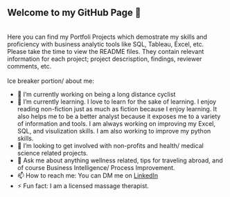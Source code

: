 ## Welcome to my GitHub Page 👋
<br/>
Here you can find my Portfoli Projects which demostrate my skills and proficiency with business analytic tools like SQL, Tableau, Excel, etc. 
<br/>
Please take the time to view the README files. They contain relevant information for each project; project descrisption, findings, reviewer comments, etc. 
<br/>
<br/>
Ice breaker portion/ about me:

- 🔭 I’m currently working on being a long distance cyclist
- 🌱 I’m currently learning. I love to learn for the sake of learning. I enjoy reading non-fiction just as much as fiction because I enjoy learning. It also helps me to be a better analyst because it exposes me to a variety of information and tools. I am always working on improving my Excel, SQL, and visulization skills. I am also working to improve my python skills. 
- 👯 I’m looking to get involved with non-profits and health/ medical science related projects. 
- 💬 Ask me about anything wellness related, tips for traveling abroad, and of course Business Intelligence/ Process Improvement. 
- 📫 How to reach me: You can DM me on [LinkedIn](www.linkedin.com/in/nathan-brown-bia)
- ⚡ Fun fact: I am a licensed massage therapist.

